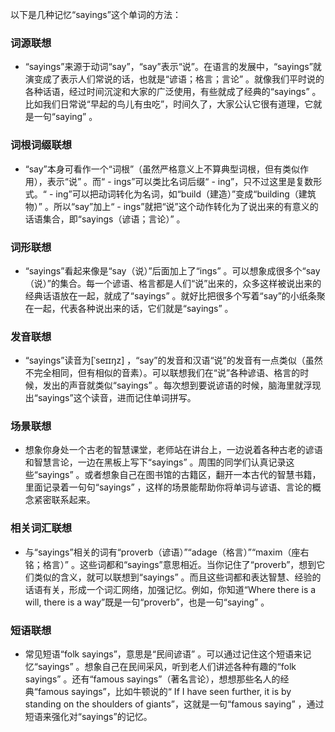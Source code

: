 以下是几种记忆“sayings”这个单词的方法：

### 词源联想
 - “sayings”来源于动词“say”，“say”表示“说”。在语言的发展中，“sayings”就演变成了表示人们常说的话，也就是“谚语；格言；言论” 。就像我们平时说的各种话语，经过时间沉淀和大家的广泛使用，有些就成了经典的“sayings” 。比如我们日常说“早起的鸟儿有虫吃”，时间久了，大家公认它很有道理，它就是一句“saying” 。

### 词根词缀联想
 - “say”本身可看作一个“词根”（虽然严格意义上不算典型词根，但有类似作用），表示“说” 。而“ - ings”可以类比名词后缀“ - ing”，只不过这里是复数形式。“ - ing”可以把动词转化为名词，如“build（建造）”变成“building（建筑物）” 。所以“say”加上“ - ings”就把“说”这个动作转化为了说出来的有意义的话语集合，即“sayings（谚语；言论）” 。

### 词形联想
 - “sayings”看起来像是“say（说）”后面加上了“ings” 。可以想象成很多个“say（说）”的集合。每一个谚语、格言都是人们“说”出来的，众多这样被说出来的经典话语放在一起，就成了“sayings” 。就好比把很多个写着“say”的小纸条聚在一起，代表各种说出来的话，它们就是“sayings” 。

### 发音联想
 - “sayings”读音为[ˈseɪɪŋz] ，“say”的发音和汉语“说”的发音有一点类似（虽然不完全相同，但有相似的音素）。可以联想我们在“说”各种谚语、格言的时候，发出的声音就类似“sayings” 。每次想到要说谚语的时候，脑海里就浮现出“sayings”这个读音，进而记住单词拼写。

### 场景联想
 - 想象你身处一个古老的智慧课堂，老师站在讲台上，一边说着各种古老的谚语和智慧言论，一边在黑板上写下“sayings” 。周围的同学们认真记录这些“sayings” 。或者想象自己在图书馆的古籍区，翻开一本古代的智慧书籍，里面记录着一句句“sayings” ，这样的场景能帮助你将单词与谚语、言论的概念紧密联系起来。

### 相关词汇联想
 - 与“sayings”相关的词有“proverb（谚语）”“adage（格言）”“maxim（座右铭；格言）” 。这些词都和“sayings”意思相近。当你记住了“proverb”，想到它们类似的含义，就可以联想到“sayings” 。而且这些词都和表达智慧、经验的话语有关，形成一个词汇网络，加强记忆。例如，你知道“Where there is a will, there is a way”既是一句“proverb”，也是一句“saying” 。

### 短语联想
 - 常见短语“folk sayings”，意思是“民间谚语” 。可以通过记住这个短语来记忆“sayings” 。想象自己在民间采风，听到老人们讲述各种有趣的“folk sayings” 。还有“famous sayings”（著名言论），想想那些名人的经典“famous sayings”，比如牛顿说的“ If I have seen further, it is by standing on the shoulders of giants”，这就是一句“famous saying” ，通过短语来强化对“sayings”的记忆。 